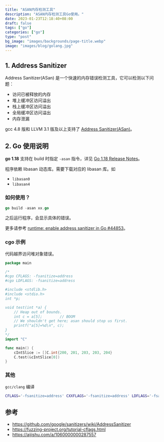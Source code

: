```yaml
---
title: "ASAN内存检测工具"
description: "ASAN内存检测工具Go使用。"
date: 2023-01-23T12:18:40+08:00
draft: false
tags: ["go"]
categories: ["go"]
type: "post"
bg_image: "images/backgrounds/page-title.webp"
image: "images/blog/golang.jpg"
---
```


## 1. Address Sanitizer

Address Sanitizer(ASan) 是一个快速的内存错误检测工具，它可以检测以下问题：

-   访问已被释放的内存
-   堆上缓冲区访问溢出
-   栈上缓冲区访问溢出
-   全局缓冲区访问溢出
-   内存泄漏

gcc 4.8 版和 LLVM 3.1 版及以上支持了 [Address Sanitizer(ASan)](https://github.com/google/sanitizers)。

## 2. Go 使用说明

**go 1.18** 支持在 build 时指定 `-asan` 指令，详见 [Go 1.18 Release Notes](https://tip.golang.org/doc/go1.18)。

程序依赖 libasan 动态库。需要下载对应的 libasan 库。如

-   `libasan0`
-   `libasan4`

### 如何使用？

```go
go build -asan xx.go
```

之后运行程序，会显示具体的错误。

更多请参考 [runtime: enable address sanitizer in Go #44853](https://github.com/golang/go/issues/44853)。

### cgo 示例

代码越界访问堆对象错误。

```go
package main

/*
#cgo CFLAGS: -fsanitize=address
#cgo LDFLAGS: -fsanitize=address

#include <stdlib.h>
#include <stdio.h>
int *p;

void test(int *a) {
	// Heap out of bounds.
	int c = a[5];        // BOOM
	// We shouldn't get here; asan should stop us first.
	printf("a[5]=%d\n", c);
}
*/
import "C"

func main() {
	cIntSlice := []C.int{200, 201, 203, 203, 204}
	C.test(&cIntSlice[0])
}
```

### 其他

`gcc/clang` 编译

```bash
CFLAGS='-fsanitize=address' CXXFLAGS='-fsanitize=address' LDFLAGS='-fsanitize=address'
```

## 参考

-   https://github.com/google/sanitizers/wiki/AddressSanitizer
-   https://fuzzing-project.org/tutorial-cflags.html
-   https://aijishu.com/a/1060000000287557
